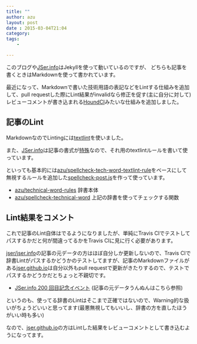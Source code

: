 ```yaml
---
title: ""
author: azu
layout: post
date : 2015-03-04T21:04
category: 
tags:
    - 

---
```


このブログや[JSer.info](http://jser.info)はJekyllを使って動いているのですが、
どちらも記事を書くときはMarkdownを使って書かれています。

最近になって、Markdownで書いた技術用語の表記などをLintする仕組みを追加して、pull requestした際にLint結果がinvalidなら修正を促す(主に自分に対して)レビューコメントが書き込まれる[HoundCI](https://houndci.com/ "Hound")みたいな仕組みを追加しました。

## 記事のLint

MarkdownなのでLintingには[textlint](https://github.com/azu/textlint "textlint")を使いました。

また、[JSer.info](http://jser.info/ "JSer.info")は記事の書式が[特殊](https://github.com/jser/jser.info/issues/27 "ブログ記事のセマンティックを考える · Issue #27 · jser/jser.info")なので、それ用のtextlintルールを書いて使っています。

といっても基本的には[azu/spellcheck-tech-word-textlint-rule](https://github.com/azu/spellcheck-tech-word-textlint-rule "azu/spellcheck-tech-word-textlint-rule")をベースにして無視するルールを追加した[spellcheck-post.js](https://github.com/jser/jser.github.io/blob/master/test/rules/spellcheck-post.js "spellcheck-post.js")を作って使っています。

- [azu/technical-word-rules](https://github.com/azu/technical-word-rules "azu/technical-word-rules") 辞書本体
- [azu/spellcheck-technical-word](https://github.com/azu/spellcheck-technical-word/ "azu/spellcheck-technical-word") 上記の辞書を使ってチェックする関数

## Lint結果をコメント

これで記事のLint自体はでるようになりましたが、単純にTravis CIでテストしてパスするかだと何が間違ってるかをTravis CIに見に行く必要があります。

[jser/jser.info](https://github.com/jser/jser.info/ "jser/jser.info")の記事の元データの方はほぼ自分しか更新しないので、Travis CIで辞書Lintがパスするかどうかのテストしてますが、記事のMarkdownファイルがある[jser.github.io](https://github.com/jser/jser.github.io "jser.github.io")は自分以外もpull requestで更新がきたりするので、テストでパスするかどうかだとちょっと不親切です。

- [JSer.info 200 回目記念イベント](http://azu.github.io/slide/jser200/ "JSer.info 200 回目記念イベント") (記事の元データうんぬんはこちら参照)

というのも、使ってる辞書のLintはそこまで正確ではないので、Warning的な扱いがちょうどいいと思ってます(最悪無視してもいいし、辞書の方を直したほうがいい時も多い)

なので、[jser.github.io](https://github.com/jser/jser.github.io "jser.github.io")の方はLintした結果をレビューコメントとして書き込むようになってます。